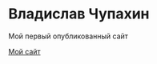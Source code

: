 # Владислав Чупахин
Мой первый опубликованный сайт

[Мой сайт](https://vladislavchupahin.github.io/myproject/vlad.HTML "Мой первый сайт")

